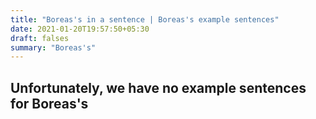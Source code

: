 ```yaml
---
title: "Boreas's in a sentence | Boreas's example sentences"
date: 2021-01-20T19:57:50+05:30
draft: falses
summary: "Boreas's"
---
```

## Unfortunately, we have no example sentences for Boreas's                 
